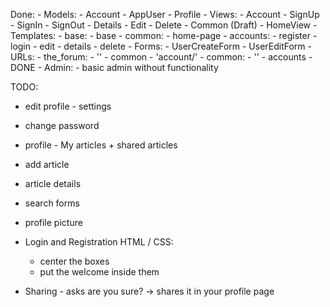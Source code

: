 Done: 
    - Models:
        - Account
            - AppUser 
            - Profile 
    - Views: 
        - Account 
            - SignUp
            - SignIn 
            - SignOut
            - Details
            - Edit 
            - Delete 
        - Common (Draft)
            - HomeView 
    - Templates:
        - base:
            - base 
        - common: 
            - home-page
        - accounts: 
            - register
            - login 
            - edit 
            - details 
            - delete
    - Forms: 
        - UserCreateForm 
        - UserEditForm 
    - URLs:
        - the_forum:
            - '' - common 
            - 'account/' 
        - common: 
            - ''
        - accounts - DONE
    - Admin: 
        - basic admin without functionality



TODO: 
- edit profile - settings 
- change password
- profile - My articles + shared articles 

- add article
- article details 
- search forms 

- profile picture 

- Login and Registration HTML / CSS: 
  - center the boxes 
  - put the welcome inside them 


- Sharing - asks are you sure? -> shares it in your profile page 
